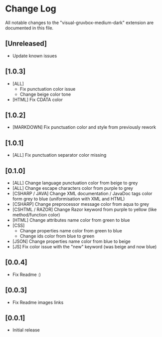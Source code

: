 # Change Log
All notable changes to the "visual-gruvbox-medium-dark" extension are documented in this file.

## [Unreleased]
- Update known issues

## [1.0.3]
- [ALL] 
    - Fix punctuation color issue
    - Change beige color tone
- [HTML] Fix CDATA color

## [1.0.2]
- [MARKDOWN] Fix punctuation color and style from previously rework

## [1.0.1]
- [ALL] Fix punctuation separator color missing

## [0.1.0]
- [ALL] Change language punctuation color from beige to grey
- [ALL] Change escape characters color from purple to grey
- [CSHARP / JAVA] Change XML documentation / JavaDoc tags color form grey to blue (uniformisation with XML and HTML)
- [CSHARP] Change preprocessor message color from aqua to grey
- [CSHTML / RAZOR] Change Razor keyword from purple to yellow (like method/function color)
- [HTML] Change attributes name color from green to blue
- [CSS] 
    - Change properties name color from green to blue
    - Change ids color from blue to green
- [JSON] Change properties name color from blue to beige
- [JS] Fix color issue with the "new" keyword (was beige and now blue)

## [0.0.4]
- Fix Readme :)
## [0.0.3]
- Fix Readme images links
## [0.0.1]
- Initial release
